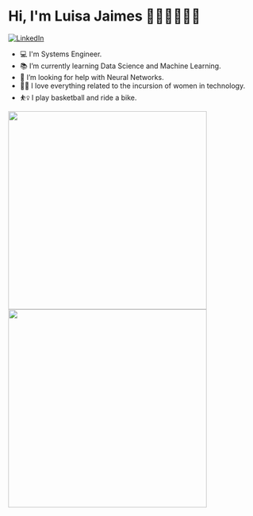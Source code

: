 # Hi, I'm Luisa Jaimes 👩‍💻👩‍🔬👩‍🎓 


[![LinkedIn](https://img.shields.io/badge/LinkedIn-%230077B5.svg?&style=flat-square&logo=linkedin&logoColor=white)](https://www.linkedin.com/in/luferjapa/)

- 💻 I'm Systems Engineer.
- 📚 I’m currently learning Data Science and Machine Learning.
- 🤔 I’m looking for help with Neural Networks.
- 👩‍🏫 I love everything related to the incursion of women in technology.
- ⛹️‍♀️  I play basketball and ride a bike.

<p align="left">
  <a href="https://github.com/luferjapa"><img width="400" src="https://github-readme-stats.vercel.app/api?username=luferjapa&show_icons=true&theme=tokyonight">
  <a href="https://github.com/luferjapa"><img width="400" src="https://github-readme-stats.vercel.app/api/top-langs/?username=luferjapa&hide=html,scss,css&langs_count=10&layout=compact&theme=tokyonight">

<p>

